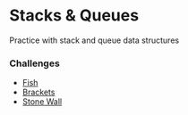 # Stacks & Queues
Practice with stack and queue data structures

### Challenges
* [Fish](fish.rb)
* [Brackets](brackets.rb)
* [Stone Wall](stone-wall.rb)